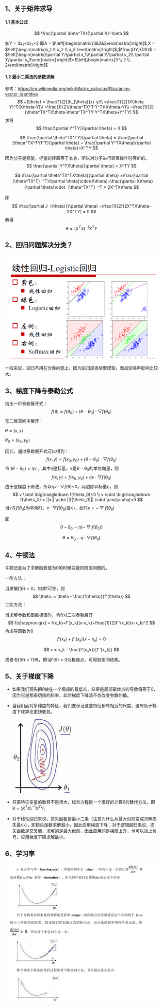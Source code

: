 
## 1、关于矩阵求导

#### 1.1 基本公式

$$
\frac{\partial \beta^TX}{\partial X}=\beta
$$



如Y = 3$x_1$+2$x_2$+2 即A = $\left[\begin{matrix}3&2&2\end{matrix}\right]$,X = $\left[\begin{matrix}x_1 \\ x_2 \\ x_3 \end{matrix}\right]$,$\frac{DY}{DX}$ = $\left[\begin{matrix}\partial Y/\partial x_1\\\partial Y/\partial x_2\\ \partial Y/\partial x_3\end{matrix}\right]$=$\left[\begin{matrix}3 \\ 2 \\ 2\end{matrix}\right]$

#### 1.2 最小二乘法的参数求解

参考：https://en.wikipedia.org/wiki/Matrix_calculus#Scalar-by-vector_identities
$$
J(\theta) = \frac{1}{2}(h_{\theta}(x)-y)\\
=\frac{1}{2}(X\theta-Y)^T(X\theta-Y)\\
=\frac{1}{2}(\theta^TX^T-Y^T)(X\theta-Y)\\
=\frac{1}{2}(\theta^TX^TX\theta-\theta^TX^TY-Y^TX\theta+Y^TY)
$$
求导
$$
\frac{\partial Y^TY}{\partial \theta} = 0
$$

$$
\frac{\partial \theta^TX^TY}{\partial \theta} = \frac{\partial (\theta^TX^TY)^T}{\partial \theta} = \frac{\partial Y^TX\theta}{\partial \theta}=X^TY
$$

因为分子是标量，标量的转置等于本身，所以对分子进行转置操作时等价的。
$$
\frac{\partial Y^TX\theta}{\partial \theta} = X^TY
$$

$$
\frac{\partial \theta^TX^TX\theta}{\partial \theta} =\frac{\partial （\theta^TX^T）^T}{\partial \theta}\cdot(X\theta)+\frac{\partial X\theta}{\partial \theta}\cdot（\theta^TX^T）^T = 2X^TX\theta
$$

即
$$
\frac{\partial J（\theta）}{\partial \theta} =\frac{1}{2}(2X^TX\theta-2X^TY) = 0
$$
解得
$$
\theta =(X^TX)^{-1}X^TY
$$

## 2、回归问题解决分类？



![1](./img/add_notes1_1.png)

一般来说，回归不用在分类问题上，因为回归是连续型模型，而且受噪声影响比较大。

## 3、梯度下降与泰勒公式

给出一阶泰勒展开式：
$$
f(\theta) \approx f(\theta_0)+(\theta-\theta_0)\cdot\bigtriangledown f(\theta_0)
$$
在二维空间中展开：

$\theta = (x,y)$

$\theta_0 = (x_0 , y_0)$

因此，通过泰勒展开式可以得到：
$$
f(x,y) = f(x_0, y_0) +(\theta - \theta_0) \cdot \bigtriangledown f(\theta_0)
$$
令 $(\theta - \theta_0) = \eta v$ ，其中$\eta$是标量，v是$\theta -\theta_0$的单位向量，则
$$
f(x,y) = f(x_0, y_0) +\eta v \cdot \bigtriangledown f(\theta_0)
$$
由于是梯度下降法，所以$\eta v \cdot \bigtriangledown f(\theta)$<0，两边除以标量$\eta$，则
$$
v \cdot \bigtriangledown f(\theta_0)<0 \\
v \cdot \bigtriangledown f(\theta_0) = ||v|| \cdot ||f(\theta_0)|| \cdot \cos(\alpha)<0
$$
当v与$f(\theta_0)$为平角时，$v \cdot \bigtriangledown f(\theta_0)$最小，此时$v =  - \bigtriangledown f(\theta_0)$

即 
$$
\theta - \theta_0 = \eta (- \bigtriangledown f(\theta_0))
$$

$$
\theta = \theta_0 -\eta \cdot \bigtriangledown f(\theta_0)
$$

## 4、牛顿法

牛顿法是为了求解函数值为0的时候变量的取值问题的。

一阶方法：

当求解$f(\theta) = 0$，如果f可导，则
$$
\theta: = \theta - \frac{f(\theta)}{f'(\theta)}
$$
二阶方法：

当求解参数和函数极值时，令f(x)二次泰勒展开
$$
f(x)\approx g(x) = f(x_k)+f'(x_k)(x-x_k)+\frac{1}{2}f''(x_k)(x-x_k)^2
$$
令求导函数为0
$$
f'(x_k) + f''(x_k)(x-x_k) = 0
$$

$$
x = x_k - \frac{f'(x_k)}{f''(x_k)}
$$

或者令$f(\theta) = l'(\theta)$，即当$l'(\theta)=0$为极值点，可得到相同结果。

## 5、关于梯度下降

- 如果我们预先把$\theta$放在一个局部的最低点，结果是局部最优点的导数将等于0，因为它是那条切线的斜率，此时梯度下降法不会改变参数的值。

- 当我们面对多维度的特征，我们要保证这些特征都有相近的尺度，这有助于梯度下降算法更快收敛。



  ![2](./img/add_notes1_2.png)

- 只要特征变量的数目不是很大，标准方程是一个很好的计算$\theta$的替代方法，即$\theta = (X^TX)^{-1}X^TY$。

- 对于线性回归来说，损失函数是最小二乘（注意为什么从最大似然变成求解损失最小），即损失函数求解最小，因此应用梯度下降；对于逻辑回归来说，损失函数是交叉熵，求解的是最大似然，因此应用的是梯度上升，也可以加上负号，应用梯度下降求解最小。

## 6、学习率

![3](./img/add_notes1_3.png)
